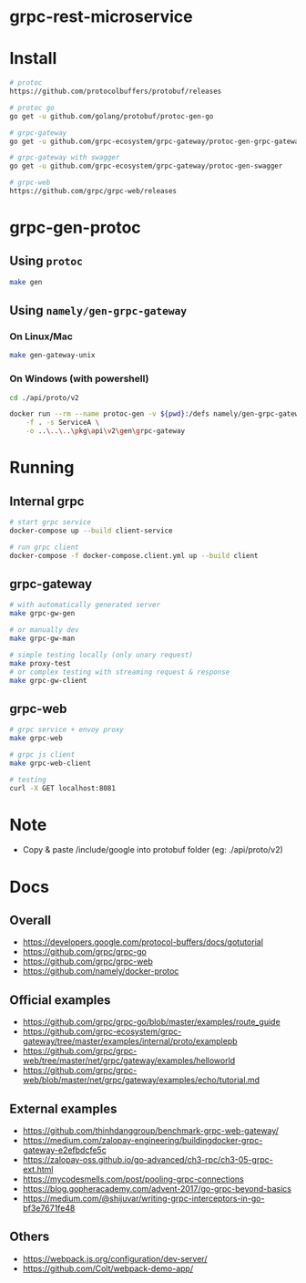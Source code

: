 # grpc-rest-microservice

# Install

```sh
# protoc
https://github.com/protocolbuffers/protobuf/releases

# protoc go
go get -u github.com/golang/protobuf/protoc-gen-go

# grpc-gateway
go get -u github.com/grpc-ecosystem/grpc-gateway/protoc-gen-grpc-gateway

# grpc-gateway with swagger
go get -u github.com/grpc-ecosystem/grpc-gateway/protoc-gen-swagger

# grpc-web
https://github.com/grpc/grpc-web/releases
```

# grpc-gen-protoc

## Using `protoc`
```sh
make gen
```

## Using `namely/gen-grpc-gateway`

### On Linux/Mac
```sh
make gen-gateway-unix
```

### On Windows (with powershell)
```sh
cd ./api/proto/v2

docker run --rm --name protoc-gen -v ${pwd}:/defs namely/gen-grpc-gateway \
    -f . -s ServiceA \
    -o ..\..\..\pkg\api\v2\gen\grpc-gateway
```

# Running

## Internal grpc
```sh
# start grpc service
docker-compose up --build client-service

# run grpc client
docker-compose -f docker-compose.client.yml up --build client
```

## grpc-gateway
```sh
# with automatically generated server
make grpc-gw-gen

# or manually dev
make grpc-gw-man

# simple testing locally (only unary request)
make proxy-test
# or complex testing with streaming request & response
make grpc-gw-client
```

## grpc-web
```sh
# grpc service + envoy proxy
make grpc-web

# grpc js client
make grpc-web-client

# testing
curl -X GET localhost:8081
```

# Note
- Copy & paste /include/google into protobuf folder (eg: ./api/proto/v2)

# Docs

## Overall
- https://developers.google.com/protocol-buffers/docs/gotutorial
- https://github.com/grpc/grpc-go
- https://github.com/grpc/grpc-web
- https://github.com/namely/docker-protoc

## Official examples
- https://github.com/grpc/grpc-go/blob/master/examples/route_guide
- https://github.com/grpc-ecosystem/grpc-gateway/tree/master/examples/internal/proto/examplepb
- https://github.com/grpc/grpc-web/tree/master/net/grpc/gateway/examples/helloworld
- https://github.com/grpc/grpc-web/blob/master/net/grpc/gateway/examples/echo/tutorial.md

## External examples
- https://github.com/thinhdanggroup/benchmark-grpc-web-gateway/
- https://medium.com/zalopay-engineering/buildingdocker-grpc-gateway-e2efbdcfe5c
- https://zalopay-oss.github.io/go-advanced/ch3-rpc/ch3-05-grpc-ext.html
- https://mycodesmells.com/post/pooling-grpc-connections
- https://blog.gopheracademy.com/advent-2017/go-grpc-beyond-basics
- https://medium.com/@shijuvar/writing-grpc-interceptors-in-go-bf3e7671fe48

## Others
- https://webpack.js.org/configuration/dev-server/
- https://github.com/Colt/webpack-demo-app/